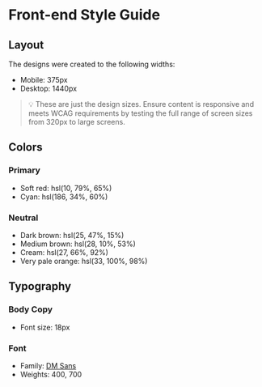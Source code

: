 # Front-end Style Guide

## Layout

The designs were created to the following widths:

- Mobile: 375px
- Desktop: 1440px

> 💡 These are just the design sizes. Ensure content is responsive and meets WCAG requirements by testing the full range of screen sizes from 320px to large screens.

## Colors

### Primary

- Soft red: hsl(10, 79%, 65%)
- Cyan: hsl(186, 34%, 60%)

### Neutral

- Dark brown: hsl(25, 47%, 15%)
- Medium brown: hsl(28, 10%, 53%)
- Cream: hsl(27, 66%, 92%)
- Very pale orange: hsl(33, 100%, 98%)

## Typography

### Body Copy

- Font size: 18px

### Font

- Family: [DM Sans](https://fonts.google.com/specimen/DM+Sans)
- Weights: 400, 700